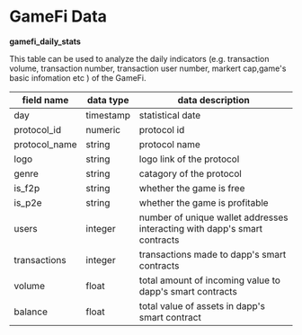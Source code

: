 # GameFi Data

**gamefi\_daily\_stats**

This table can be used to analyze the daily indicators (e.g. transaction volume, transaction number, transaction user number, markert cap,game's basic infomation etc ) of the GameFi.

| field name     | data type | data description                                                          |
| -------------- | --------- | ------------------------------------------------------------------------- |
| day            | timestamp | statistical date                                                          |
| protocol\_id   | numeric   | protocol id                                                               |
| protocol\_name | string    | protocol name                                                             |
| logo           | string    | logo link of the protocol                                                 |
| genre          | string    | catagory of the protocol                                                  |
| is\_f2p        | string    | whether the game is free                                                  |
| is\_p2e        | string    | whether the game is profitable                                            |
| users          | integer   | number of unique wallet addresses interacting with dapp's smart contracts |
| transactions   | integer   | transactions made to dapp's smart contracts                               |
| volume         | float     | total amount of incoming value to dapp's smart contracts                  |
| balance        | float     | total value of assets in dapp's smart contract                            |
